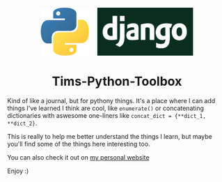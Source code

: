 <p align="center">
  <img src="img/python_logo.png" alt="python logo">&nbsp;&nbsp;&nbsp;&nbsp;
  <img src="img/django_logo.png" alt="django logo" height="110" width="220">
</p>

<h1 align="center">Tims-Python-Toolbox</h1>
  
Kind of like a journal, but for pythony things. It's a place where I can add things I've learned I think are cool, like `enumerate()` or concatenating dictionaries with aswesome one-liners like `concat_dict = {**dict_1, **dict_2}`.

This is really to help me better understand the things I learn, but maybe you'll find some of the things here interesting too.

You can also check it out on [my personal website](https://www.timpeason.com/toolbox/)

Enjoy :)

